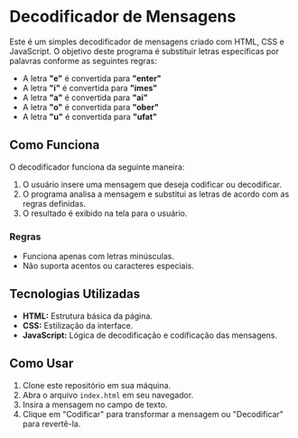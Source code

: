 # Decodificador de Mensagens

Este é um simples decodificador de mensagens criado com HTML, CSS e JavaScript. O objetivo deste programa é substituir letras específicas por palavras conforme as seguintes regras:

- A letra **"e"** é convertida para **"enter"**
- A letra **"i"** é convertida para **"imes"**
- A letra **"a"** é convertida para **"ai"**
- A letra **"o"** é convertida para **"ober"**
- A letra **"u"** é convertida para **"ufat"**

## Como Funciona

O decodificador funciona da seguinte maneira:

1. O usuário insere uma mensagem que deseja codificar ou decodificar.
2. O programa analisa a mensagem e substitui as letras de acordo com as regras definidas.
3. O resultado é exibido na tela para o usuário.

### Regras

- Funciona apenas com letras minúsculas.
- Não suporta acentos ou caracteres especiais.

## Tecnologias Utilizadas

- **HTML:** Estrutura básica da página.
- **CSS:** Estilização da interface.
- **JavaScript:** Lógica de decodificação e codificação das mensagens.

## Como Usar

1. Clone este repositório em sua máquina.
2. Abra o arquivo `index.html` em seu navegador.
3. Insira a mensagem no campo de texto.
4. Clique em "Codificar" para transformar a mensagem ou "Decodificar" para revertê-la.


